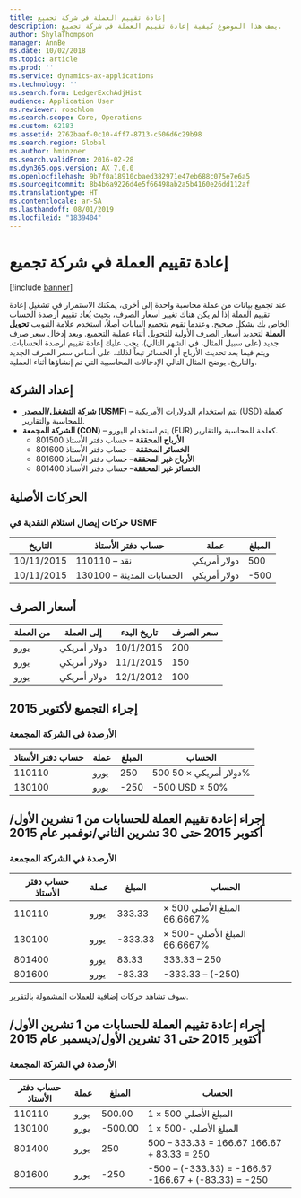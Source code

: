 ```yaml
---
title: إعادة تقييم العملة في شركة تجميع
description: يصف هذا الموضوع كيفية إعادة تقييم العملة في شركة تجميع.
author: ShylaThompson
manager: AnnBe
ms.date: 10/02/2018
ms.topic: article
ms.prod: ''
ms.service: dynamics-ax-applications
ms.technology: ''
ms.search.form: LedgerExchAdjHist
audience: Application User
ms.reviewer: roschlom
ms.search.scope: Core, Operations
ms.custom: 62183
ms.assetid: 2762baaf-0c10-4ff7-8713-c506d6c29b98
ms.search.region: Global
ms.author: hminzner
ms.search.validFrom: 2016-02-28
ms.dyn365.ops.version: AX 7.0.0
ms.openlocfilehash: 9b7f0a18910cbaed382971e47eb688c075e7e6a5
ms.sourcegitcommit: 8b4b6a9226d4e5f66498ab2a5b4160e26dd112af
ms.translationtype: HT
ms.contentlocale: ar-SA
ms.lasthandoff: 08/01/2019
ms.locfileid: "1839404"
---
```

# <a name="currency-revaluation-in-a-consolidation-company"></a>إعادة تقييم العملة في شركة تجميع

[!include [banner](../includes/banner.md)]

عند تجميع بيانات من عملة محاسبة واحدة إلى أخرى، يمكنك الاستمرار في تشغيل إعادة تقييم العملة إذا لم يكن هناك تغيير أسعار الصرف، بحيث يُعاد تقييم أرصدة الحساب الخاص بك بشكل صحيح. وعندما تقوم بتجميع البيانات أصلاً، استخدم علامة التبويب **تحويل العملة** لتحديد أسعار الصرف الأولية للتحويل أثناء عملية التجميع. وبعد إدخال سعر صرف جديد (على سبيل المثال، في الشهر التالي)، يجب عليك إعادة تقييم أرصدة الحسابات. ويتم فيما بعد تحديث الأرباح أو الخسائر تبعاً لذلك، على أساس سعر الصرف الجديد والتاريخ. يوضح المثال التالي الإدخالات المحاسبية التي تم إنشاؤها أثناء العملية.

## <a name="company-setup"></a>إعداد الشركة
-   **شركة التشغيل/المصدر (USMF)** – يتم استخدام الدولارات الأمريكية (USD) كعملة للمحاسبة والتقارير.
-   **الشركة المجمعة (CON)** – يتم استخدام اليورو (EUR) كعلمة للمحاسبة والتقارير.
    -   **الأرباح المحققة** – حساب دفتر الأستاذ 801500
    -   **الخسائر المحققة** – حساب دفتر الأستاذ 801600
    -   **الأرباح غير المحققة**– حساب دفتر الأستاذ 801600
    -   **الخسائر غير المحققة**– حساب دفتر الأستاذ 801400

## <a name="original-transactions"></a>الحركات الأصلية
### <a name="cash-receipt-transactions-in-usmf"></a>حركات إيصال استلام النقدية في USMF

| التاريخ       | حساب دفتر الأستاذ               | عملة | المبلغ |
|------------|------------------------------|----------|--------|
| 10/11/2015 | 110110 – نقد                | دولار أمريكي      | 500    |
| 10/11/2015 | 130100 – الحسابات المدينة | دولار أمريكي      | -500   |

## <a name="exchange-rates"></a>أسعار الصرف

| من العملة | إلى العملة | تاريخ البدء | سعر الصرف |
|---------------|-------------|------------|---------------|
| يورو           | دولار أمريكي         | 10/1/2015  | 200           |
| يورو           | دولار أمريكي         | 11/1/2015  | 150           |
| يورو           | دولار أمريكي         | 12/1/2012  | 100           |

## <a name="perform-the-consolidation-for-october-2015"></a>إجراء التجميع لأكتوبر 2015
### <a name="balances-in-the-consolidation-company"></a>الأرصدة في الشركة المجمعة

| حساب دفتر الأستاذ | عملة | المبلغ | الحساب    |
|----------------|----------|--------|----------------|
| 110110         | يورو      | 250    | 500 دولار أمريكي × 50%  |
| 130100         | يورو      | -250   | -500 USD × 50% |

## <a name="perform-currency-revaluation-for-the-accounts-from-october-1-2015-through-november-30-2015"></a>إجراء إعادة تقييم العملة للحسابات من 1 تشرين الأول/أكتوبر 2015 حتى 30 تشرين الثاني/نوفمبر عام 2015
### <a name="balances-in-the-consolidation-company"></a>الأرصدة في الشركة المجمعة

| حساب دفتر الأستاذ | عملة | المبلغ  | الحساب                        |
|----------------|----------|---------|------------------------------------|
| 110110         | يورو      | 333.33  | المبلغ الأصلي 500 × 66.6667%  |
| 130100         | يورو      | -333.33 | المبلغ الأصلي -500 × 66.6667% |
| 801400         | يورو      | 83.33   | 333.33 – 250                       |
| 801600         | يورو      | -83.33  | -333.33 – (-250)                   |

سوف تشاهد حركات إضافية للعملات المشمولة بالتقرير.

## <a name="perform-currency-revaluation-for-the-accounts-from-october-1-2015-through-december-31-2015"></a>إجراء إعادة تقييم العملة للحسابات من 1 تشرين الأول/أكتوبر 2015 حتى 31 تشرين الأول/ديسمبر عام 2015
### <a name="balances-in-the-consolidation-company"></a>الأرصدة في الشركة المجمعة

| حساب دفتر الأستاذ | عملة | المبلغ  | الحساب                                          |
|----------------|----------|---------|------------------------------------------------------|
| 110110         | يورو      | 500.00  | المبلغ الأصلي 500 × 1                           |
| 130100         | يورو      | -500.00 | المبلغ الأصلي -500 × 1                          |
| 801400         | يورو      | 250     | 500 – 333.33 = 166.67 166.67 + 83.33 = 250           |
| 801600         | يورو      | -250    | -500 – (-333.33) = -166.67 -166.67 + (-83.33) = -250 |





